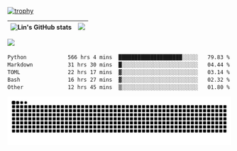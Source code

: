 [![trophy](https://github-profile-trophy.vercel.app/?username=ocss884&column=7)](https://github.com/ocss884)

| ![Lin's GitHub stats](https://github-readme-stats.vercel.app/api?username=ocss884&show_icons=true&hide_border=True&count_private=true) | ![](https://github-readme-streak-stats.herokuapp.com?user=ocss884&hide_border=true&date_format=M%20j%5B%2C%20Y%5D&ring=7EDDCF&fire=7EDDCF") |
| ------------------------------------------------------------ | ------------------------------------------------------------ |

![](https://komarev.com/ghpvc/?username=ocss884&color=brightgreen)

<!--START_SECTION:waka-->

```txt
Python             566 hrs 4 mins  ████████████████████░░░░░   79.83 %
Markdown           31 hrs 30 mins  █░░░░░░░░░░░░░░░░░░░░░░░░   04.44 %
TOML               22 hrs 17 mins  ▓░░░░░░░░░░░░░░░░░░░░░░░░   03.14 %
Bash               16 hrs 27 mins  ▓░░░░░░░░░░░░░░░░░░░░░░░░   02.32 %
Other              12 hrs 45 mins  ▒░░░░░░░░░░░░░░░░░░░░░░░░   01.80 %
```

<!--END_SECTION:waka-->

<p align="center">
   <img src="https://github.com/ocss884/ocss884/blob/output/github-snake.svg" alt="snake">
</p>
